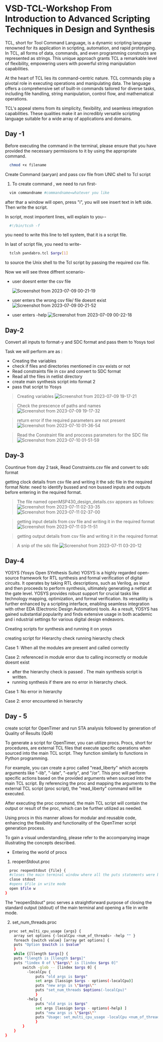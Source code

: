
# VSD-TCL-Workshop From Introduction to Advanced Scripting Techniques in Design and Synthesis

TCL, short for Tool Command Language, is a dynamic scripting language renowned for its application in scripting, automation, and rapid prototyping. In TCL, all forms of data, commands, and even programming constructs are represented as strings. This unique approach grants TCL a remarkable level of flexibility, empowering users with powerful string manipulation capabilities.

At the heart of TCL lies its command-centric nature. TCL commands play a pivotal role in executing operations and manipulating data. The language offers a comprehensive set of built-in commands tailored for diverse tasks, including file handling, string manipulation, control flow, and mathematical operations.

TCL's appeal stems from its simplicity, flexibility, and seamless integration capabilities. These qualities make it an incredibly versatile scripting language suitable for a wide array of applications and domains.




## Day -1

Before executing the command in the terminal, please ensure that you have provided the necessary permissions to it by using the appropriate command.

```bash
  chmod +x filename
```

Create Command (aaryan) and pass csv file from UNIC shell to Tcl script

1. To create command , we need to run first-

```bash
  vim commandname #commandname=whatever you like
```
after thar a window will open, press "i", you will see insert text in left side. Then write the script.

In script, most importent lines, will explain to you--

```bash
  #!/bin/tcsh -f  
```
you need to write this line to tell system, that it is a script file.

In last of script file, you need to write-
```bash
  tclsh pandabro.tcl $argv[1] 
```
to source the Unix shell to the Tcl script by passing the required csv file.

Now we will see three diffrent scenario-

* user doesnt enter the csv file
  
  ![Screenshot from 2023-07-09 00-21-19](https://github.com/aaryangupta/VSD-TCL-workshop/assets/40055877/24a03c4f-e958-480d-9ce8-85c99db39e87)

* user enters the wrong csv file/ file doesnt exist
  ![Screenshot from 2023-07-09 00-21-52](https://github.com/aaryangupta/VSD-TCL-workshop/assets/40055877/c75dcb50-090b-4064-9315-9b7e050cceb3)


* user enters -help
![Screenshot from 2023-07-09 00-22-18](https://github.com/aaryangupta/VSD-TCL-workshop/assets/40055877/0087c5c0-da6d-4475-8283-be8778ff312c)


## Day-2

Convert all inputs to format-y and SDC format and pass them to Yosys tool

Task we will perform are as :
* Creating the variables
* check if files and directories mentioned in csv exists or not
* Read constraints file in csv and convert to SDC format
* Read all the files in netlist directory
* create main synthesis script into format 2
* pass that script to Yosys

> Creating variables
![Screenshot from 2023-07-09 19-17-21](https://github.com/aaryangupta/VSD-TCL-workshop/assets/40055877/7b00a587-32de-432f-a404-92db1c75d39e)


>Check the prescence of paths and names
![Screenshot from 2023-07-09 19-17-32](https://github.com/aaryangupta/VSD-TCL-workshop/assets/40055877/1b09a23c-5a8b-45c5-af5f-0278bb686a2e)


>return error if the required parameters are not present
![Screenshot from 2023-07-10 01-36-54](https://github.com/aaryangupta/VSD-TCL-workshop/assets/40055877/41cad8f6-93c3-4b5a-b4fc-934b6822a79d)

 
>Read the Constraint file and proccess parameters for the SDC file
![Screenshot from 2023-07-10 01-51-59](https://github.com/aaryangupta/VSD-TCL-workshop/assets/40055877/8e581b42-9b78-4301-a7be-b937ea2c12f3)


## Day-3

Countinue from day 2 task, Read Constraints.csv file and convert to sdc format

getting clock details from csv file and writing it the sdc file in the required format
Note: need to identify bussed and non bussed inputs and outputs before entering in the required format.

>The file named openMSP430_design_details.csv appears as follows:
![Screenshot from 2023-07-11 02-33-35](https://github.com/aaryangupta/VSD-TCL-workshop/assets/40055877/3a7feac3-31d0-4b88-b9d8-4237e3af14a3)
![Screenshot from 2023-07-11 02-37-00](https://github.com/aaryangupta/VSD-TCL-workshop/assets/40055877/9e66cd3f-87c7-4016-8265-47a37c3ec6e3)

>getting input details from csv file and writing it in the required format
![Screenshot from 2023-07-11 03-11-51](https://github.com/aaryangupta/VSD-TCL-workshop/assets/40055877/2a350409-045a-4fc5-a313-05fe6d2e4bc2)

>getting output details from csv file and writing it in the required format


>A snip of the sdc file
![Screenshot from 2023-07-11 03-20-12](https://github.com/aaryangupta/VSD-TCL-workshop/assets/40055877/f1cc4b51-6d52-490a-afe0-4fec208763af)



## Day-4

YOSYS (Yosys Open SYnthesis Suite)
YOSYS is a highly regarded open-source framework for RTL synthesis and formal verification of digital circuits. It operates by taking RTL descriptions, such as Verilog, as input and then proceeds to perform synthesis, ultimately generating a netlist at the gate level. YOSYS provides robust support for crucial tasks like technology mapping, optimization, and formal verification. Its versatility is further enhanced by a scripting interface, enabling seamless integration with other EDA (Electronic Design Automation) tools. As a result, YOSYS has gained substantial popularity and finds extensive usage in both academic and i
ndustrial settings for various digital design endeavors.

Creating scripts for synthesis and running it on yosys

creating script for Hierarchy check
running hierarchy check

Case 1: When all the modules are present and called correctly


Case 2: referenced in module error due to calling incorrectly or module doesnt exist


* after the hierarchy check is passed . The main synthesis script is written.
* running synthesis if there are no error in hierarchy check.

Case 1: No error in hierarchy


Case 2: error encountered in hierarchy



## Day - 5

create script for OpenTimer and run STA analysis followed by generation of Quality of Results (QoR)

To generate a script for OpenTimer, you can utilize procs. Procs, short for procedures, are external TCL files that execute specific operations when sourced into the main TCL script. They function similarly to functions in Python programming.

For example, you can create a proc called "read_liberty" which accepts arguments like "-lib", "-late", "-early", and "/or". This proc will perform specific actions based on the provided arguments when sourced into the main TCL script. By referencing the proc and mapping the arguments to the external TCL script (proc script), the "read_liberty" command will be executed.

After executing the proc command, the main TCL script will contain the output or result of the proc, which can be further utilized as needed.

Using procs in this manner allows for modular and reusable code, enhancing the flexibility and functionality of the OpenTimer script generation process.

To gain a visual understanding, please refer to the accompanying image illustrating the concepts described.


* Entering the world of procs
1. reopenStdout.proc

```bash
  proc reopenStdout {file} {
  #closes the main terminal window where all the puts statements were being displayed as info to user
  close stdout
  #opens $file in write mode
  open $file w       
}
```

The "reopenStdout" proc serves a straightforward purpose of closing the standard output (stdout) of the main terminal and opening a file in write mode.

2. set_num_threads.proc
```bash
  proc set_multi_cpu_usage {args} {
    array set options {-localCpu <num_of_threads> -help "" }
    foreach {switch value} [array get options] {
    puts "Option $switch is $value"
    }
    while {[llength $args]} {
    puts "llength is [llength $args]"
    puts "lindex 0 of \"$args\" is [lindex $args 0]"
        switch -glob -- [lindex $args 0] {
          -localCpu {
              puts "old args is $args"
              set args [lassign $args - options(-localCpu)]
              puts "new args is \"$args\""
              puts "set_num_threads $options(-localCpu)"
              }
          -help {
              puts "old args is $args"
              set args [lassign $args - options(-help) ]
              puts "new args is \"$args\""
              puts "Usage: set_multi_cpu_usage -localCpu <num_of_threads>"
              }
        }
    }
}
```


